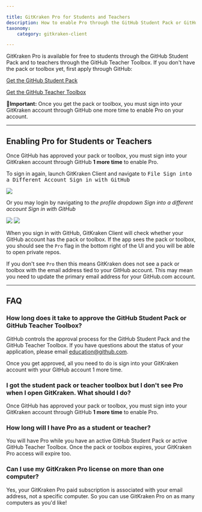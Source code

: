 ```yaml
---

title: GitKraken Pro for Students and Teachers
description: How to enable Pro through the GitHub Student Pack or GitHub Teacher Toolbox
taxonomy:
    category: gitkraken-client

---
```


GitKraken Pro is available for free to students through the GitHub Student Pack and to teachers through the GitHub Teacher Toolbox. If you don't have the pack or toolbox yet, first apply through GitHub:

[Get the GitHub Student Pack](https://education.github.com/pack)

[Get the GitHub Teacher Toolbox](https://education.github.com/toolbox)

<div class='callout callout--warning'>
    <p>🚨<strong>Important:</strong> Once you get the pack or toolbox, you must sign into your GitKraken account through GitHub one more time to enable Pro on your account.
</p>
</div>

***
## Enabling Pro for Students or Teachers

Once GitHub has approved your pack or toolbox, you must sign into your GitKraken account through GitHub <strong>1 more time</strong> to enable Pro.

To sign in again, launch GitKraken Client and navigate to <kbd>File    <i class='fa fa-caret-right'></i>     Sign into a Different Account <i class='fa fa-caret-right'></i>  Sign in with GitHub</kbd>

<img src='/img/documentation/managing-organizations/login/file.png' class='img-bordered img-responsive center'>

Or you may login by navigating to <em class='context-menu'> the profile dropdown</i>  <i class='fa fa-caret-right'></i> Sign into a different account <i class='fa fa-caret-right'></i> Sign in with GitHub</em> 

<img src='/img/documentation/managing-organizations/login/login.png' class='img-bordered img-responsive center'>

<img src='/img/documentation/managing-organizations/login/sign-in-with-github.png' class='img-bordered img-responsive center'>

When you sign in with GitHub, GitKraken Client will check whether your GitHub account has the pack or toolbox. If the app sees the pack or toolbox, you should see the `Pro` flag in the bottom right of the UI and you will be able to open private repos.

If you don't see `Pro` then this means GitKraken does not see a pack or toolbox with the email address tied to your GitHub account. This may mean you need to update the primary email address for your GitHub.com account.

***

## FAQ

### How long does it take to approve the GitHub Student Pack or GitHub Teacher Toolbox?

GitHub controls the approval process for the GitHub Student Pack and the GitHub Teacher Toolbox. If you have questions about the status of your application, please email <a href="mailto:education@github.com">education@github.com</a>.

Once you get approved, all you need to do is sign into your GitKraken account with your GitHub account 1 more time.

### I got the student pack or teacher toolbox but I don't see Pro when I open GitKraken. What should I do?

Once GitHub has approved your pack or toolbox, you must sign into your GitKraken account through GitHub <strong>1 more time</strong> to enable Pro.

### How long will I have Pro as a student or teacher?

You will have Pro while you have an active GitHub Student Pack or active GitHub Teacher Toolbox. Once the pack or toolbox expires, your GitKraken Pro access will expire too.


### Can I use my GitKraken Pro license on more than one computer?

Yes, your GitKraken Pro paid subscription is associated with your email address, not a specific computer. So you can use GitKraken Pro on as many computers as you'd like!

